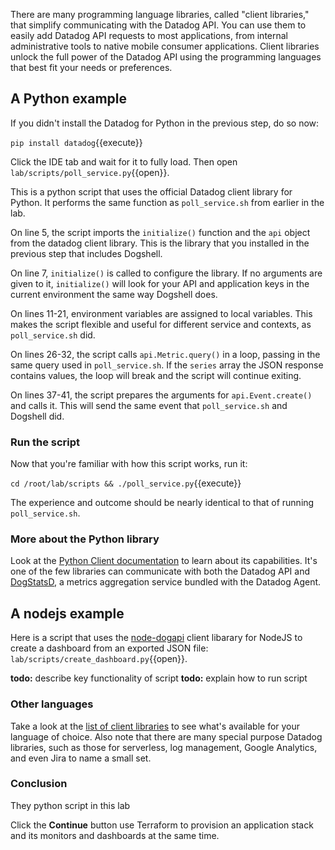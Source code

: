 There are many programming language libraries, called "client libraries," that simplify communicating with the Datadog API. You can use them to easily add Datadog API requests to most applications, from internal administrative tools to native mobile consumer applications. Client libraries unlock the full power of the Datadog API using the programming languages that best fit your needs or preferences.

## A Python example
If you didn't install the Datadog for Python in the previous step, do so now:

`pip install datadog`{{execute}}

Click the IDE tab and wait for it to fully load. Then open `lab/scripts/poll_service.py`{{open}}.

This is a python script that uses the official Datadog client library for Python. It performs the same function as `poll_service.sh` from earlier in the lab. 

On line 5, the script imports the `initialize()` function and the `api` object from the datadog client library. This is the library that you installed in the previous step that includes Dogshell.

On line 7, `initialize()` is called to configure the library. If no arguments are given to it, `initialize()` will look for your API and application keys in the current environment the same way Dogshell does.

On lines 11-21, environment variables are assigned to local variables. This makes the script flexible and useful for different service and contexts, as `poll_service.sh` did.

On lines 26-32, the script calls `api.Metric.query()` in a loop, passing in the same query used in `poll_service.sh`. If the `series` array the JSON response contains values, the loop will break and the script will continue exiting.

On lines 37-41, the script prepares the arguments for `api.Event.create()` and calls it. This will send the same event that `poll_service.sh` and Dogshell did. 

### Run the script
Now that you're familiar with how this script works, run it:

`cd /root/lab/scripts && ./poll_service.py`{{execute}}

The experience and outcome should be nearly identical to that of running `poll_service.sh`.

### More about the Python library
Look at the [Python Client documentation](https://datadogpy.readthedocs.io/en/latest/) to learn about its capabilities. It's one of the few libraries can communicate with both the Datadog API and [DogStatsD](https://docs.datadoghq.com/developers/dogstatsd), a metrics aggregation service bundled with the Datadog Agent. 

## A nodejs example
Here is a script that uses the [node-dogapi](https://github.com/brettlangdon/node-dogapi) client libarary for NodeJS to create a dashboard from an exported JSON file:
`lab/scripts/create_dashboard.py`{{open}}.

**todo:** describe key functionality of script
**todo:** explain how to run  script

### Other languages

Take a look at the [list of client libraries](https://docs.datadoghq.com/developers/libraries/) to see what's available for your language of choice. Also note that there are many special purpose Datadog libraries, such as those for serverless, log management, Google Analytics, and even Jira to name a small set. 

### Conclusion
They python script in this lab

Click the **Continue** button use Terraform to provision an application stack and its monitors and dashboards at the same time.
